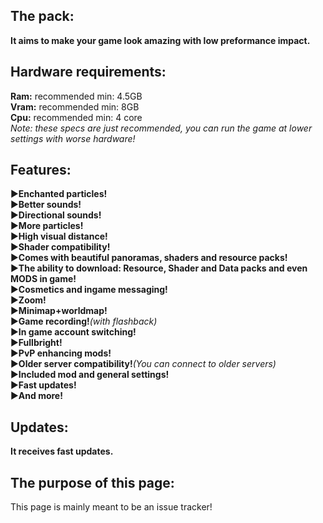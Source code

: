 ## **The pack:**                                                                                                              
**It aims to make your game look amazing with low preformance impact.**                           
                                                                                                                                                            
                                                                                                                                                            
## **Hardware requirements:** 
**Ram:** recommended min: 4.5GB                                                                           
**Vram:** recommended min: 8GB                                                                          
**Cpu:** recommended min: 4 core                                                                     
_Note: these specs are just recommended, you can run the game at lower settings with worse hardware!_                                                                                            
                                                                                                   
## **Features:**                                                                                                
                                       
▶️**Enchanted particles!**                                                                                                                                                  
▶️**Better sounds!**                                                                           
▶️**Directional sounds!**                                                                                                                                               
▶️**More particles!**                                                                                                                                                         
▶️**High visual distance!**                                                                  
▶️**Shader compatibility!**                                                                         
▶️**Comes with beautiful panoramas, shaders and resource packs!**                                         
▶️**The ability to download: Resource, Shader and Data packs and even MODS in game!**                                     
▶️**Cosmetics and ingame messaging!**                                                               
▶️**Zoom!**                                                                                       
▶️**Minimap+worldmap!**                                   
▶️**Game recording!**_(with flashback)_                                                                                                                                     
▶️**In game account switching!**                                                                           
▶️**Fullbright!**                                                                          
▶️**PvP enhancing mods!**                                                               
▶️**Older server compatibility!**_(You can connect to older servers)_                                             
▶️**Included mod and general settings!**                                                               
▶️**Fast updates!**                                                                    
▶️**And more!**                                                                                               
                                                                                                                          
## **Updates:**
                                                                                                   
**It receives fast updates.** 

## The purpose of this page:
This page is mainly meant to be an issue tracker!
